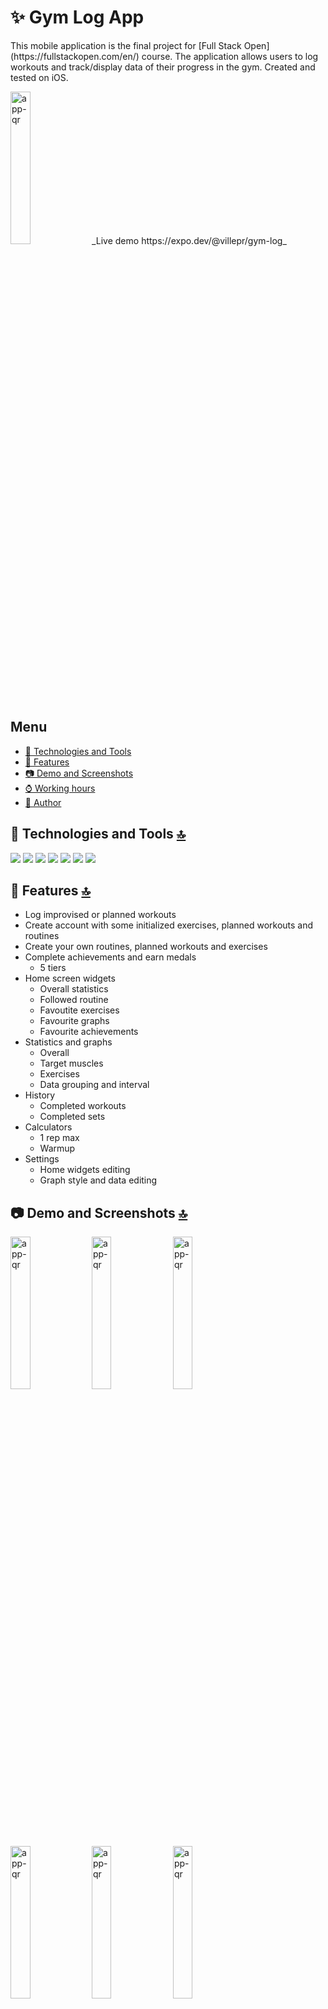 # ✨ Gym Log App

<p>
  This mobile application is the final project for [Full Stack Open](https://fullstackopen.com/en/) course.
  The application allows users to log workouts and track/display data of their progress in the gym.
  Created and tested on iOS.
</p>

<img src="https://qr.expo.dev/expo-go?owner=villepr&slug=gym-log&releaseChannel=default&host=exp.host" alt="app-qr" width="25%">
_Live demo https://expo.dev/@villepr/gym-log_

## Menu

- [🔧 Technologies and Tools](#-technologies-and-tools-)
- [🚀 Features](#-features-)
- [📷 Demo and Screenshots](#-demo-and-screenshots-)
- [⌚ Working hours](#-working-hours-)
- [👤 Author](#-author-)

## 🔧 Technologies and Tools [🔝](#-gym-log-app)

<p>
  <img src="https://img.shields.io/badge/React_Native-20232A?style=for-the-badge&logo=react&logoColor=61DAFB" />
  <img src="https://img.shields.io/badge/Redux-593D88?style=for-the-badge&logo=redux&logoColor=white" />
  <img src="https://img.shields.io/badge/JavaScript-323330?style=for-the-badge&logo=javascript&logoColor=F7DF1E" />
  <img src="https://img.shields.io/badge/HTML5-E34F26?style=for-the-badge&logo=html5&logoColor=white" />
  <img src="https://img.shields.io/badge/Expo-1B1F23?style=for-the-badge&logo=expo&logoColor=white" />
  <img src="https://img.shields.io/badge/iOS-000000?style=for-the-badge&logo=ios&logoColor=white" />
  <img src="https://img.shields.io/badge/npm-CB3837?style=for-the-badge&logo=npm&logoColor=white" />
</p>

## 🚀 Features [🔝](#-gym-log-app)

- Log improvised or planned workouts
- Create account with some initialized exercises, planned workouts and routines
- Create your own routines, planned workouts and exercises
- Complete achievements and earn medals
  - 5 tiers
- Home screen widgets
  - Overall statistics
  - Followed routine
  - Favoutite exercises
  - Favourite graphs
  - Favourite achievements
- Statistics and graphs
  - Overall
  - Target muscles
  - Exercises
  - Data grouping and interval
- History
  - Completed workouts
  - Completed sets
- Calculators
  - 1 rep max
  - Warmup
- Settings
  - Home widgets editing
  - Graph style and data editing

## 📷 Demo and Screenshots [🔝](#-gym-log-app)

<p>
  <img src="./gym-log/assets/readme/gym-log-demo1.gif" alt="app-qr" width="25%">
  <img src="./gym-log/assets/readme/home.PNG" alt="app-qr" width="25%">
  <img src="./gym-log/assets/readme/1rm_calc.PNG" alt="app-qr" width="25%">
  <img src="./gym-log/assets/readme/exercise.PNG" alt="app-qr" width="25%">
  <img src="./gym-log/assets/readme/graph.PNG" alt="app-qr" width="25%">
  <img src="./gym-log/assets/readme/exercises.PNG" alt="app-qr" width="25%">
  <img src="./gym-log/assets/readme/logger.PNG" alt="app-qr" width="25%">
  <img src="./gym-log/assets/readme/planner.PNG" alt="app-qr" width="25%">
  <img src="./gym-log/assets/readme/routine.PNG" alt="app-qr" width="25%">
  <img src="./gym-log/assets/readme/workout_history.PNG" alt="app-qr" width="25%">
  <img src="./gym-log/assets/readme/workout.PNG" alt="app-qr" width="25%">
  <img src="./gym-log/assets/readme/settings.PNG" alt="app-qr" width="25%">
</p>

## ⌚ Working hours [🔝](#-gym-log-app)

|   date   | hours | what I did |
|   :--:   | :---: | :--------: |
| 21.01.23 | 3     | initiated project and experimented with different exercise apis |
| 24.01.23 | 3     | navigation bar with bootstrap and react router |
| 24.01.23 | 1     | more routes |
| 25.01.23 | 1     | IMPORTANT! Decided to go with a mobile app due to the nature of the app. Configured react native app |
| 26.01.23 | 5     | Learned about the usage of React navigation and added bottom tabs navigation with multiple pages |
| 28.01.23 | 6     | Added exercise list with search bar and individual exercise views with details of exercise |
| 28.01.23 | 2     | Added logger modal with blur background, icons for tab navigation |
| 01.02.23 | 3     | Worked on workout view |
| 02.02.23 | 6     | Worked on logger, added stopwatch and support to add exercises and sets to exercises |
| 03.02.23 | 3     | Worked on logger, fixed stopwatch, added support to add warmup/working sets, support to log planned workout |
| 03.02.23 | 5     | Worked on backend, sets, exercises, workouts, planned sets, planned workouts |
| 04.02.23 | 5     | Worked on backend, restructuring logger to fit backend, started integrating frontend with backend |
| 06.02.23 | 4     | Restructuring for more universal components, can now log a full improvised workout |
| 07.02.23 | 4     | Started working on creation of a planned workout |
| 07.02.23 | 2     | Worked on creation of a planned set for a planned workout |
| 08.02.23 | 4     | Can now create a planned workout |
| 09.02.23 | 4     | Can now log a planned workout |
| 09.02.23 | 3     | Started integrating redux for app (Should have done this in the beginning :'))|
| 10.02.23 | 4     | Redux for workouts, exercisePicker, cant pick exercise more than once, reworked logger/backend to minimize backend requests (create many sets) |
| 10.02.23 | 3     | Completed redux integration and optimized calls to backend for workout planner |
| 10.02.23 | 2     | backend fixes, automatic 1RM updating, weight populating for planned sets, updateExercise  |
| 10.02.23 | 3     | some cleanup, workout history + workout details, cascading deletion of completed workout + sets in workout with alert, simple add exercise |
| 10.02.23 | 1     | some styling for exercises view |
| 11.02.23 | 6     | learned about theming and tested some themes, learned about React Native Elements and styled exercise list, add exercise expanded, changed model of exercise |
| 15.02.23 | 3     | changes to removal methods in backend, middleware to handle cascading removal for workout, custom hook for initializing state |
| 15.02.23 | 2     | middleware to handle cascading removal for exercise, |
| 15.02.23 | 1     | can now create, edit and delete exercises |
| 15.02.23 | 1     | fixed broken 1rm updating |
| 16.02.23 | 3     | styled planned workout list to match exercise list, can now delete planned workouts, backend middleware for cascading deletion of planned workouts |
| 16.02.23 | 4     | can now create exercise in exercise picker, styled workout history and planned workouts list, can now edit planned workout |
| 17.02.23 | 2     | sorting and styling exercise list, Header component, sorting and styling planned workouts |
| 17.02.23 | 4     | learned about react subcomponents and children, created section component, improved and styled exercise details view |
| 17.02.23 | 4     | exerciseCard, improved and styled planned workout view |
| 17.02.23 | 1     | improved and styled planner |
| 18.02.23 | 2     | improved and styled create planned set view, styled exercise picker and added search and filtering |
| 18.02.23 | 1     | improved and styled logger view |
| 18.02.23 | 1     | removal of set in planner and logger |
| 18.02.23 | 1     | some input validation |
| 18.02.23 | 1     | setHistory, deletion of a set |
| 18.02.23 | 1     | logger finish screen, stopwatch formatting |
| 19.02.23 | 1     | started working on routines, backend routines model and crud operations |
| 19.02.23 | 3     | routinesService, routineReducer, routines list screen, routine details screen |
| 21.02.23 | 2     | notification, notificationReducer, delete routine, new logger options,  |
| 22.02.23 | 3     | create and edit routine |
| 22.02.23 | 4     | Homescreen, widgets, routine logic |
| 22.02.23 | 1     | Favourites for exercises |
| 24.02.23 | 1     | backend users, login |
| 25.02.23 | 5     | backend cleanup, frontend user |
| 27.02.23 | 5     | statistics screen, graphs, learned to use Victory charts, workoutsGraph |
| 28.02.23 | 4     | useDates hook, GraphOptions, TargetMuscleGraph, ExerciseGraph |
| 01.03.23 | 4     | settings, home |
| 02.03.23 | 2     | workout details, workout history search and sort by date, set history sort by date, set history styling |
| 02.03.23 | 2     | target muscles to planned workouts, workouts, logger, planner, RestTimer |
| 02.03.23 | 4     | backend user settings, home settings and screen integrated with user home settings |
| 03.03.23 | 4     | favouriteGraphs backend and frontend, homescreen favourite graphs |
| 03.03.23 | 4     | accountScreen, achievements |
| 03.03.23 | 1     | deleteUser, Account Settings, General Settings, Statistics Settings  |
| 04.03.23 | 3     | calculators, sign in, sign up, input validation  |
| 04.03.23 | 4     | deleteUser, Account Settings, General Settings, Statistics Settings  |
| 06.03.23 | 4     | signup confirm password, backend initialize new user db |
| 07.03.23 | 4     | cleanup, deployment |
| sum      | 180   | | 

## 👤 Author [🔝](#-gym-log-app)

👋 **Ville Prami**
<p>
    <a href="https://www.linkedin.com/in/ville-prami/">
        <img alt="linkedin" title="LinkedIn" src="https://img.shields.io/badge/LinkedIn-0077B5?style=for-the-badge&logo=linkedin&logoColor=white"/>
    </a>
    <a>
        <img alt="me" title="Me" src="https://img.shields.io/badge/website-000000?style=for-the-badge&logo=About.me&logoColor=white"/>
    </a>
</p>

